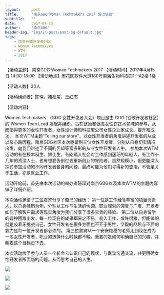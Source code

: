```yaml
---
layout:     post
title:      "南京GDG Woman Techmakers 2017 活动总结"
subtitle:   ""
date:       2017-04-15
author:     "南京GDG"
header-img: "img/in-post/post-bg-default.jpg"
tags:
    - 南京谷歌开发者社区
    - Women Techmakers
    - WTM
    - 2017
---
```


【活动主题】 南京GDG Woman Techmakers 2017
【活动时间】2017年4月15日 14:00-18:00
【活动地点】雨花区软件大道180号南海生物科技园1—A2楼 1楼

【活动人数】30人

【活动组织者】陈琛，褚福玺，王红杰

【活动内容】

Women Techmakers （GDG 女性开发者大会）项目是由 GDG (谷歌开发者社区) 的 Women Tech Lead 发起并组织，旨在鼓励和促进女性在技术领域的参与，从而使得更多的女性开发者、女性设计师和科技型公司女性企业家成长、提升和成功。
本次WTM主题“Telling our story”，以女性开发者的角度讲述开发者的从业以及心路历程。南京GDG社区本次邀请到三位女性开发者，分别从自身切实情况出发，向我们讲述了不同的但却等富多彩的从业女性开发者人生。
参加本次WTM活动的有在校本科生、博士生，有刚踏入社会对工作感到迷茫的年轻人，有工作十几年的资深人士，也有想要告别过去重新创业的冒险者，虽然规模小，但更能深入探讨参加活动的不同开发者自身的问题，最终可能为他们寻得新的想法，不管是关于生活，亦是就业工作。

活动开始前，首先由本次活动的举办者陈琛对南京GDG以及本次WTM的主题内容做了详细介绍。

本次活动邀请了三位嘉宾分享了自己的经历：
第一位是工作经验丰富的项目负责人，以自身经历为例，分别从工作与生活的协调、职业规划的深度与广度、开发者如何了解客户需求等现实角度为我们分享了很多宝贵的经验。
第二位从自身留学的各种困难出发，每一位现在的成果都来之不易，初入工作，或许很难，但能做的就是咬着牙挑战自己，女性开发者在很多方面也不亚于男性，坚毅的品质与不屈的毅力是每一位开发者都必须的。
第三位嘉宾从一个安安稳稳的老师走到现在成为一名女性开发者，职业的选择什么时候都不晚，重要的是如何明确自己的兴趣，并朝着这个目标走下去。

本次活动给了参与人员一个机会去认识自己的现状，与嘉宾沟通交流，并更明确女性开发者所面临的问题。从而思考自己的人生。

![](https://uc0.chinagdg.com/attachment/forum/201705/07/205235brqvv12cyai2crcw.png)

![](https://uc0.chinagdg.com/attachment/forum/201705/07/205325yv96it6t6dvkit0m.png)

![](https://uc0.chinagdg.com/attachment/forum/201705/07/205404ot2zi6pjt7iyx7tr.png)
